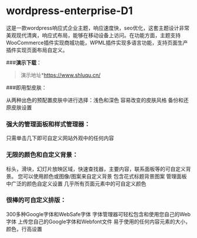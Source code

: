 # wordpress-enterprise-D1
这是一款wordpress响应式企业主题，响应速度快，seo优化，这套主题设计非常美观现代清爽，响应式布局，能够在移动设备上访问。在功能方面，主题支持WooCommerce插件实现商城功能，WPML插件实现多语言功能，支持页面生产插件实现页面布局自定义。

###**演示下载**：

> 演示地址*https://www.shluqu.cn/


###即用型皮肤：

从两种出色的预配置皮肤中进行选择：浅色和深色
容易改变的皮肤风格
备份和还原皮肤设置
### 强大的管理面板和样式管理器：

只需单击几下即可自定义网站外观中的任何内容
### 无限的颜色和自定义背景：

标头，滑块，幻灯片放映区域，快速查找器，主要内容，联系面板等的可自定义背景。
您可以使用颜色或图像/图案来自定义背景
包含花式标题背景图案
管理面板中广泛的颜色自定义设置
几乎所有页面元素中的可自定义颜色
### 很棒的可自定义排版：

300多种Google字体和WebSafe字体
字体管理器可轻松包含和使用您自己的Web字体
上传您自己的Google字体和Webfont文件
易于使用的任何内容元素的大小，颜色，行高设置
